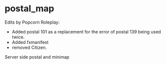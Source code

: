 # postal_map

Edits by Popcorn Roleplay:

- Added postal 101 as a replacement for the error of postal 139 being used twice.
- Added fxmanifest
- removed Citizen.

Server side postal and minimap
